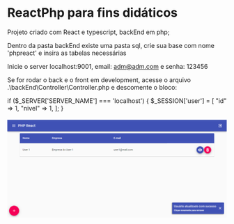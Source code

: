 # ReactPhp para fins didáticos

Projeto criado com React e typescript, backEnd em php;

Dentro da pasta backEnd existe uma pasta sql, crie sua base com nome 'phpreact' e insira as tabelas necessárias

Inicie o server localhost:9001, email: adm@adm.com e  senha: 123456

Se for rodar o back e o front em development, acesse o arquivo .\backEnd\Controller\Controller.php e descomente o bloco:

 if ($_SERVER['SERVER_NAME'] === 'localhost') {
    $_SESSION['user'] = [
        "id" => 1,
        "nivel" => 1,
    ];
}

<img src="print.png" alt="Exemplo" width="auto"/>